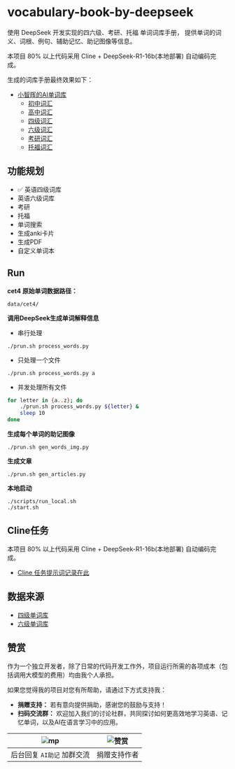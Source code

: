# vocabulary-book-by-deepseek

使用 DeepSeek 开发实现的四六级、考研、托福 单词词库手册， 提供单词的词义、词根、例句、辅助记忆、助记图像等信息。

本项目 80% 以上代码采用 Cline + DeepSeek-R1-16b(本地部署) 自动编码完成。

生成的词库手册最终效果如下：

- [小智晖的AI单词库](https://word.vxiaozhi.com/)
  - [初中词汇](https://word.vxiaozhi.com/2025/02/11/junior-a/)
  - [高中词汇](https://word.vxiaozhi.com/2025/02/11/senior-a/)
  - [四级词汇](https://word.vxiaozhi.com/2025/02/11/cet4-a/)
  - [六级词汇](https://word.vxiaozhi.com/2025/02/11/cet6-a/)
  - [考研词汇](https://word.vxiaozhi.com/2025/02/11/postgrad-a/)
  - [托福词汇](https://word.vxiaozhi.com/2025/02/11/toefl-a/)



## 功能规划

- ✅ 英语四级词库
- 英语六级词库
- 考研
- 托福
- 单词搜索
- 生成anki卡片
- 生成PDF
- 自定义单词本

## Run

**cet4 原始单词数据路径：**

```
data/cet4/
```

**调用DeepSeek生成单词解释信息**

- 串行处理

```
./prun.sh process_words.py
```

- 只处理一个文件

```
./prun.sh process_words.py a
```

- 并发处理所有文件

```bash
for letter in {a..z}; do 
    ./prun.sh process_words.py ${letter} &
    sleep 10
done
```

**生成每个单词的助记图像**

```
./prun.sh gen_words_img.py
```

**生成文章**

```
./prun.sh gen_articles.py
```

**本地启动**

```
./scripts/run_local.sh
./start.sh
```

## Cline任务

本项目 80% 以上代码采用 Cline + DeepSeek-R1-16b(本地部署) 自动编码完成。

-  [Cline 任务提示词记录在此](docs/cline_tasks.md)

## 数据来源

- [四级单词库](https://github.com/cuttlin/Vocabulary-of-CET-4)
- [六级单词库](https://github.com/KyleBing/english-vocabulary)

## 赞赏

作为一个独立开发者，除了日常的代码开发工作外，项目运行所需的各项成本（包括调用大模型的费用）均由我个人承担。

如果您觉得我的项目对您有所帮助，请通过下方式支持我：

- **捐赠支持：** 若有意向提供捐助，感谢您的鼓励与支持！
- **扫码交流群：** 欢迎加入我们的讨论社群，共同探讨如何更高效地学习英语、记忆单词，以及AI在语言学习中的应用。


|![mp](imgs/mp.png)|![赞赏](imgs/qr.png)|
|:-:|:-:|
|后台回复 `AI助记` 加群交流|捐赠支持作者|

